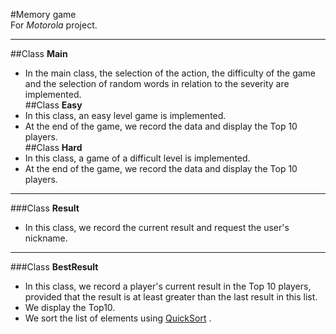 #Memory game</br>
For *Motorola* project.</br>

---
##Class **Main**</br>
- In the main class, the selection of the action, the difficulty of the game and the selection of random words in relation to the severity are implemented.</br>
##Class **Easy**</br>
- In this class, an easy level game is implemented.</br>
- At the end of the game, we record the data and display the Top 10 players.</br>
##Class **Hard**</br>
- In this class, a game of a difficult level is implemented.</br>
- At the end of the game, we record the data and display the Top 10 players.</br>

---
###Class **Result**</br>
- In this class, we record the current result and request the user's nickname.</br>

---
###Class **BestResult**</br>
- In this class, we record a player's current result in the Top 10 players, provided that the result is at least greater than the last result in this list.</br>
- We display the Top10.</br>
- We sort the list of elements using [QuickSort](https://en.wikipedia.org/wiki/Quicksort) .</br>